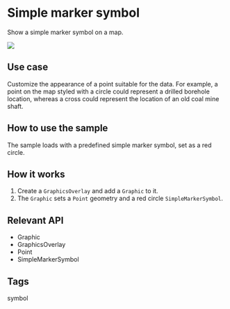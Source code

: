 # Simple marker symbol

Show a simple marker symbol on a map.

![](screenshot.png)

## Use case

Customize the appearance of a point suitable for the data. For example, a point on the map styled with a circle could represent a drilled borehole location, whereas a cross could represent the location of an old coal mine shaft.

## How to use the sample

The sample loads with a predefined simple marker symbol, set as a red circle.

## How it works

1. Create a `GraphicsOverlay` and add a `Graphic` to it.
2. The `Graphic` sets a `Point` geometry and a red circle `SimpleMarkerSymbol`.

## Relevant API

* Graphic
* GraphicsOverlay
* Point
* SimpleMarkerSymbol

## Tags

symbol

